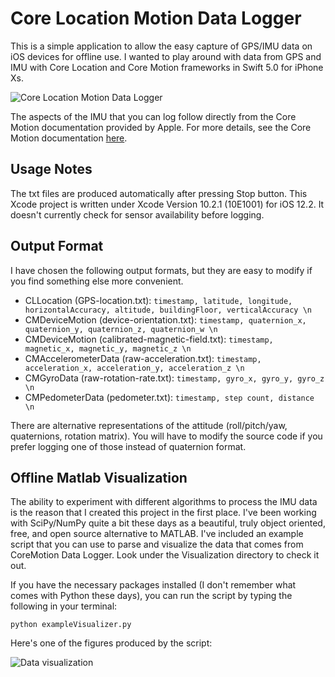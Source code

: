 # Core Location Motion Data Logger #

This is a simple application to allow the easy capture of GPS/IMU data on iOS devices for offline use.
I wanted to play around with data from GPS and IMU with Core Location and Core Motion frameworks in Swift 5.0 for iPhone Xs.

![Core Location Motion Data Logger](https://github.com/PyojinKim/CoreLocationMotion-Data-Logger/blob/master/screenshot.png)

The aspects of the IMU that you can log follow directly from the Core Motion documentation provided by Apple.
For more details, see the Core Motion documentation [here](https://developer.apple.com/documentation/coremotion).


## Usage Notes ##

The txt files are produced automatically after pressing Stop button.
This Xcode project is written under Xcode Version 10.2.1 (10E1001) for iOS 12.2.
It doesn't currently check for sensor availability before logging.


## Output Format ##

I have chosen the following output formats, but they are easy to modify if you find something else more convenient.

* CLLocation (GPS-location.txt): `timestamp, latitude, longitude, horizontalAccuracy, altitude, buildingFloor, verticalAccuracy \n`
* CMDeviceMotion (device-orientation.txt): `timestamp, quaternion_x, quaternion_y, quaternion_z, quaternion_w \n`
* CMDeviceMotion (calibrated-magnetic-field.txt): `timestamp, magnetic_x, magnetic_y, magnetic_z \n`
* CMAccelerometerData (raw-acceleration.txt): `timestamp, acceleration_x, acceleration_y, acceleration_z \n`
* CMGyroData (raw-rotation-rate.txt): `timestamp, gyro_x, gyro_y, gyro_z \n`
* CMPedometerData (pedometer.txt): `timestamp, step count, distance \n`

There are alternative representations of the attitude (roll/pitch/yaw, quaternions, rotation matrix).
You will have to modify the source code if you prefer logging one of those instead of quaternion format.


## Offline Matlab Visualization ##

The ability to experiment with different algorithms to process the IMU data is the reason that I created this project in the first place. I've been working with SciPy/NumPy quite a bit these days as a beautiful, truly object oriented, free, and open source alternative to MATLAB. I've included an example script that you can use to parse and visualize the data that comes from CoreMotion Data Logger. Look under the Visualization directory to check it out. 

If you have the necessary packages installed (I don't remember what comes with Python these days), you can run the script by typing the following in your terminal:

    python exampleVisualizer.py

Here's one of the figures produced by the script:

![Data visualization](https://github.com/pokeefe/CoreMotion-Data-Logger/raw/master/Visualization/rotationRate.png)
